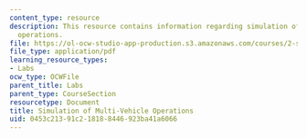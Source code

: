 ```yaml
---
content_type: resource
description: This resource contains information regarding simulation of multi-vehicle
  operations.
file: https://ol-ocw-studio-app-production.s3.amazonaws.com/courses/2-s998-marine-autonomy-sensing-and-communications-spring-2012/0453c21391c218188446923ba41a6066_MIT2_S998S12_Lab07.pdf
file_type: application/pdf
learning_resource_types:
- Labs
ocw_type: OCWFile
parent_title: Labs
parent_type: CourseSection
resourcetype: Document
title: Simulation of Multi-Vehicle Operations
uid: 0453c213-91c2-1818-8446-923ba41a6066
---
```

